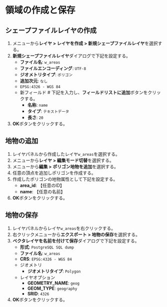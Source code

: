 # 領域の作成と保存

## シェープファイルレイヤの作成
1. メニューから**レイヤ > レイヤを作成 > 新規シェープファイルレイヤ**を選択する。
2. **新規シェープファイルレイヤ**ダイアログで下記を設定する。
   - **ファイル名**: `w_areas`
   - **ファイルエンコーディング**: `UTF-8`
   - **ジオメトリタイプ**: `ポリゴン`
   - **追加次元**: `なし`
   - `EPSG:4326 - WGS 84`
   - 新フィールド # 下記を入力し、**フィールドリストに追加**ボタンをクリックする。
     - **名称**: `name`
     - **タイプ**: `テキストデータ`
     - **長さ**: `20`
3. **OK**ボタンをクリックする。

## 地物の追加
1. レイヤパネルから作成したレイヤ`w_areas`を選択する。
2. メニューから**レイヤ > 編集モード切替**を選択する。
3. メニューから**編集 > ポリゴン地物を追加**を選択する。
4. 任意の頂点を追加しポリゴンを作成する。
5. 作成したポリゴンの地物属性として下記を設定する。
   - **area_id**: 【任意のID】
   - **name**: 【任意の名前】
6. **OK**ボタンをクリックする。

## 地物の保存
1. レイヤパネルからレイヤ`w_areas`を右クリックする。
2. 右クリックメニューから**エクスポート > 地物の保存**を選択する。
3. **ベクタレイヤを名前を付けて保存**ダイアログで下記を設定する。
   - **形式**: `PostgreSQL SQL dump`
   - **ファイル名**: `w_areas`
   - **CRS**: `EPSG:4326 - WGS 84`
   - ジオメトリ
     - **ジオメトリタイプ**: `Polygon`
   - レイヤオプション
     - **GEOMETRY_NAME**: `geog`
     - **GEOM_TYPE**: `geography`
     - **SRID**: `4326`
4. **OK**ボタンをクリックする。
